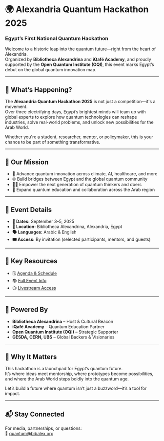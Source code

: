 # 🌍 Alexandria Quantum Hackathon 2025  
### Egypt’s First National Quantum Hackathon

Welcome to a historic leap into the quantum future—right from the heart of Alexandria.  
Organized by **Bibliotheca Alexandrina** and **iQafé Academy**, and proudly supported by the **Open Quantum Institute (OQI)**, this event marks Egypt’s debut on the global quantum innovation map.

---

## 🧠 What’s Happening?

The **Alexandria Quantum Hackathon 2025** is not just a competition—it's a movement.  
Over three electrifying days, Egypt’s brightest minds will team up with global experts to explore how quantum technologies can reshape industries, solve real-world problems, and unlock new possibilities for the Arab World.

Whether you're a student, researcher, mentor, or policymaker, this is your chance to be part of something transformative.

---

## 🎯 Our Mission

- 🔬 Advance quantum innovation across climate, AI, healthcare, and more  
- 🌐 Build bridges between Egypt and the global quantum community  
- 🧑‍🎓 Empower the next generation of quantum thinkers and doers
- 🔭 Expand quantum education and collaboration across the Arab region  
 

---

## 📍 Event Details

- **📅 Dates:** September 3–5, 2025  
- **📍 Location:** Bibliotheca Alexandrina, Alexandria, Egypt  
- **🗣️ Languages:** Arabic & English  
- **🎟️ Access:** By invitation (selected participants, mentors, and guests)

---

## 🔗 Key Resources

- 🗓️ [Agenda & Schedule](https://docs.google.com/spreadsheets/d/1H-Ja132ZVHlJCqZIMJhJwnDO_aeOgKO-qz-AsLEvbU4/)  
- 📚 [Full Event Info](https://docs.google.com/document/d/11aRS2LcVc8kK7r-6jxBEUrtjbDiffif0AjnzD5t9ANU/)  
- 📺 [Livestream Access](https://www.youtube.com/@iQafeAcademy)  

---

## 🤝 Powered By

- **Bibliotheca Alexandrina** – Host & Cultural Beacon  
- **iQafé Academy** – Quantum Education Partner  
- **Open Quantum Institute (OQI)** – Strategic Supporter  
- **GESDA, CERN, UBS** – Global Backers & Visionaries  

---

## 🌟 Why It Matters

This hackathon is a launchpad for Egypt’s quantum future.  
It’s where ideas meet mentorship, where prototypes become possibilities, and where the Arab World steps boldly into the quantum age.

Let’s build a future where quantum isn’t just a buzzword—it’s a tool for impact.

---

## 📬 Stay Connected

For media, partnerships, or questions:  
📧 quantum@bibalex.org
